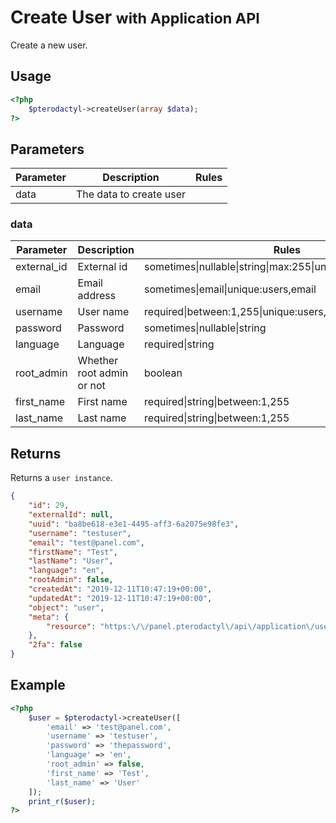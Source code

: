 # Create User <small>with Application API</small>
Create a new user.

## Usage
``` php
<?php
	$pterodactyl->createUser(array $data);
?>
```

## Parameters

| Parameter | Description | Rules |
| - | - | - |
| data | The data to create user | |
 
### data
| Parameter | Description | Rules |
| - | - | - |
| external_id |  External id | sometimes&#124;nullable&#124;string&#124;max:255&#124;unique:users,external_id |
| email | Email address | sometimes&#124;email&#124;unique:users,email |
| username | User name | required&#124;between:1,255&#124;unique:users,username |
| password | Password | sometimes&#124;nullable&#124;string |
| language | Language | required&#124;string |
| root_admin | Whether root admin or not | boolean |
| first_name | First name | required&#124;string&#124;between:1,255 |
| last_name | Last name | required&#124;string&#124;between:1,255 |


## Returns

Returns a `user instance`.

``` json
{
	"id": 29,
	"externalId": null,
	"uuid": "ba8be618-e3e1-4495-aff3-6a2075e98fe3",
	"username": "testuser",
	"email": "test@panel.com",
	"firstName": "Test",
	"lastName": "User",
	"language": "en",
	"rootAdmin": false,
	"createdAt": "2019-12-11T10:47:19+00:00",
	"updatedAt": "2019-12-11T10:47:19+00:00",
	"object": "user",
	"meta": {
		"resource": "https:\/\/panel.pterodactyl\/api\/application\/users\/29"
	},
	"2fa": false
}
```

## Example

``` php
<?php
	$user = $pterodactyl->createUser([
		'email' => 'test@panel.com',
		'username' => 'testuser',
		'password' => 'thepassword',
		'language' => 'en',
		'root_admin' => false,
		'first_name' => 'Test',
		'last_name' => 'User'
	]);
	print_r($user);
?>
```
